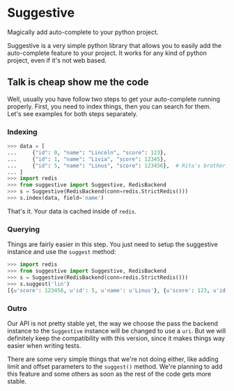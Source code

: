 # Suggestive

Magically add auto-complete to your python project.

Suggestive is a very simple python library that allows you to easily add the
auto-complete feature to your project. It works for any kind of python project,
even if it's not web based.

## Talk is cheap show me the code

Well, usually you have follow two steps to get your auto-complete running
properly. First, you need to index things, then you can search for them. Let's
see examples for both steps separately.

### Indexing
```python
>>> data = [
...     {"id": 0, "name": "Lincoln", "score": 123},
...     {"id": 1, "name": "Livia", "score": 12345},
...     {"id": 5, "name": "Linus", "score": 123456},  # Rita's brother! :)
... ]
>>> import redis
>>> from suggestive import Suggestive, RedisBackend
>>> s = Suggestive(RedisBackend(conn=redis.StrictRedis()))
>>> s.index(data, field='name')
```

That's it. Your data is cached inside of `redis`.

### Querying

Things are fairly easier in this step. You just need to setup the suggestive
instance and use the `suggest` method:

```python
>>> import redis
>>> from suggestive import Suggestive, RedisBackend
>>> s = Suggestive(RedisBackend(conn=redis.StrictRedis()))
>>> s.suggest('lin')
[{u'score': 123456, u'id': 5, u'name': u'Linus'}, {u'score': 123, u'id': 0, u'name': u'Lincoln'}]
```

### Outro

Our API is not pretty stable yet, the way we choose the pass the backend
instance to the `Suggestive` instance will be changed to use a `uri`. But
we will definitely keep the compatibility with this version, since it
makes things way easier when writing tests.

There are some very simple things that we're not doing either, like adding
limit and offset parameters to the `suggest()` method. We're planning to
add this feature and some others as soon as the rest of the code gets more
stable.
